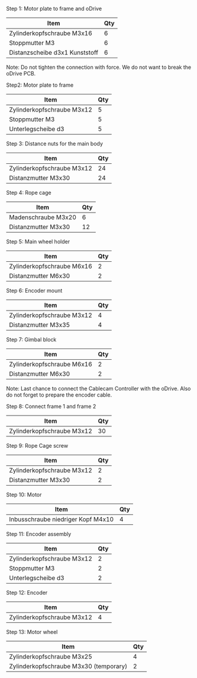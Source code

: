 Step 1: Motor plate to frame and oDrive

| Item                           | Qty  |
| ------------------------------ | ---- |
| Zylinderkopfschraube M3x16     | 6    |
| Stoppmutter M3                 | 6    |
| Distanzscheibe d3x1 Kunststoff | 6    |

Note: Do not tighten the connection with force. We do not want to break the oDrive PCB.



Step2: Motor plate to frame

| Item                       | Qty  |
| -------------------------- | ---- |
| Zylinderkopfschraube M3x12 | 5    |
| Stoppmutter M3             | 5    |
| Unterlegscheibe d3         | 5    |



Step 3: Distance nuts for the main body

| Item                       | Qty  |
| -------------------------- | ---- |
| Zylinderkopfschraube M3x12 | 24   |
| Distanzmutter M3x30        | 24   |



Step 4: Rope cage

| Item                | Qty  |
| ------------------- | ---- |
| Madenschraube M3x20 | 6    |
| Distanzmutter M3x30 | 12   |



Step 5: Main wheel holder

| Item                       | Qty  |
| -------------------------- | ---- |
| Zylinderkopfschraube M6x16 | 2    |
| Distanzmutter M6x30        | 2    |



Step 6: Encoder mount

| Item                       | Qty  |
| -------------------------- | ---- |
| Zylinderkopfschraube M3x12 | 4    |
| Distanzmutter M3x35        | 4    |



Step 7: Gimbal block

| Item                       | Qty  |
| -------------------------- | ---- |
| Zylinderkopfschraube M6x16 | 2    |
| Distanzmutter M6x30        | 2    |

Note: Last chance to connect the Cablecam Controller with the oDrive. Also do not forget to prepare the encoder cable.



Step 8: Connect frame 1 and frame 2

| Item                       | Qty  |
| -------------------------- | ---- |
| Zylinderkopfschraube M3x12 | 30   |



Step 9: Rope Cage screw

| Item                       | Qty  |
| -------------------------- | ---- |
| Zylinderkopfschraube M3x12 | 2    |
| Distanzmutter M3x30        | 2    |



Step 10: Motor

| Item                               | Qty  |
| ---------------------------------- | ---- |
| Inbusschraube niedriger Kopf M4x10 | 4    |



Step 11: Encoder assembly

| Item                       | Qty  |
| -------------------------- | ---- |
| Zylinderkopfschraube M3x12 | 2    |
| Stoppmutter M3             | 2    |
| Unterlegscheibe d3         | 2    |



Step 12: Encoder

| Item                       | Qty  |
| -------------------------- | ---- |
| Zylinderkopfschraube M3x12 | 4    |



Step 13: Motor wheel

| Item                                   | Qty  |
| -------------------------------------- | ---- |
| Zylinderkopfschraube M3x25             | 4    |
| Zylinderkopfschraube M3x30 (temporary) | 2    |









